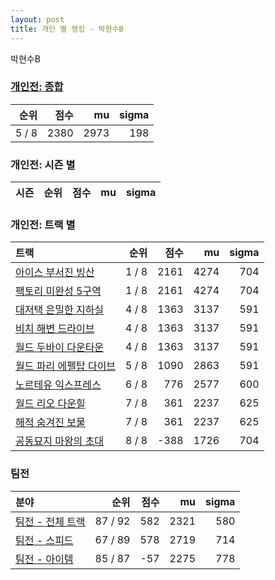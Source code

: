```yaml
---
layout: post
title: 개인 별 랭킹 - 박현수B
---
```


박현수B

### [개인전: 종합](../singles-full)

| 순위 | 점수 | mu | sigma |
|---:|---:|---:|---:|
| 5 / 8 | 2380 | 2973 | 198 |

### 개인전: 시즌 별

| 시즌 | 순위 | 점수 | mu | sigma |
|:---|---:|---:|---:|---:|

### 개인전: 트랙 별

| 트랙 | 순위 | 점수 | mu | sigma |
|:---|---:|---:|---:|---:|
| [아이스 부서진 빙산](../boobing) | 1 / 8 | 2161 | 4274 | 704 |
| [팩토리 미완성 5구역](../district5) | 1 / 8 | 2161 | 4274 | 704 |
| [대저택 은밀한 지하실](../jeotaek) | 4 / 8 | 1363 | 3137 | 591 |
| [비치 해변 드라이브](../haebyun) | 4 / 8 | 1363 | 3137 | 591 |
| [월드 두바이 다운타운](../dubai) | 4 / 8 | 1363 | 3137 | 591 |
| [월드 파리 에펠탑 다이브](../eifel) | 5 / 8 | 1090 | 2863 | 591 |
| [노르테유 익스프레스](../noex) | 6 / 8 | 776 | 2577 | 600 |
| [월드 리오 다운힐](../rio) | 7 / 8 | 361 | 2237 | 625 |
| [해적 숨겨진 보물](../haesumbo) | 7 / 8 | 361 | 2237 | 625 |
| [공동묘지 마왕의 초대](../mawang) | 8 / 8 | -388 | 1726 | 704 |

### 팀전

| 분야 | 순위 | 점수 | mu | sigma |
|:---|---:|---:|---:|---:|
| [팀전 - 전체 트랙](../team-full) | 87 / 92 | 582 | 2321 | 580 |
| [팀전 - 스피드](../team-speed) | 67 / 89 | 578 | 2719 | 714 |
| [팀전 - 아이템](../team-item) | 85 / 87 | -57 | 2275 | 778 |
